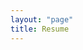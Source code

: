 ```yaml
---
layout: "page"
title: Resume
---
```


<object height="900" width="100%" data="https://github.com/ajprabhu09/resume/blob/master/AjinkyaPrabhu_december2023c.pdf?flush_cache=true" type='application/pdf'></object>
